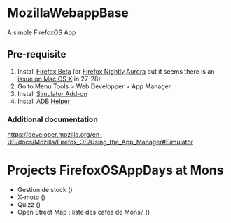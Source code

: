 # MozillaWebappBase

A simple FirefoxOS App

## Pre-requisite


1. Install [Firefox Beta]  (or [Firefox Nightly],[Aurora] but it seems there is an [issue on Mac OS X] in 27-28)
2. Go to Menu Tools > Web Developper > App Manager
3. Install [Simulator Add-on]
4. Install [ADB Helper]

[Simulator Add-on]: https://ftp.mozilla.org/pub/mozilla.org/labs/fxos-simulator/
[ADB Helper]: https://ftp.mozilla.org/pub/mozilla.org/labs/fxos-simulator/
[Firefox Nightly]: http://nightly.mozilla.org/
[Aurora]: http://www.mozilla.org/en-US/firefox/aurora/
[issue on Mac OS X]: https://bugzilla.mozilla.org/show_bug.cgi?id=932361
[Firefox Beta]: http://www.mozilla.org/en-US/firefox/channel/#beta

### Additional documentation

https://developer.mozilla.org/en-US/docs/Mozilla/Firefox_OS/Using_the_App_Manager#Simulator

# Projects FirefoxOSAppDays at Mons

- Gestion de stock ()
- X-moto ()
- Quizz ()
- Open Street Map : liste des cafés de Mons? ()


